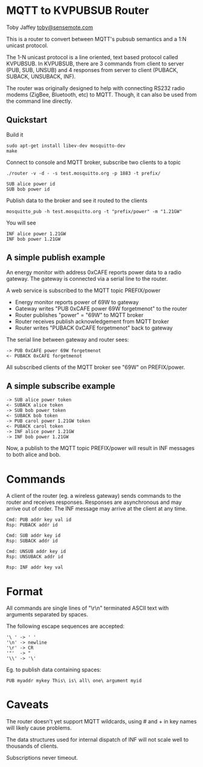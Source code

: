MQTT to KVPUBSUB Router
=======================
Toby Jaffey <toby@sensemote.com>

This is a router to convert between MQTT's pubsub semantics and a 1:N unicast
protocol.

The 1-N unicast protocol is a line oriented, text based protocol called
KVPUBSUB. In KVPUBSUB, there are 3 commands from client to server (PUB, SUB,
UNSUB) and 4 responses from server to client (PUBACK, SUBACK, UNSUBACK, INF).

The router was originally designed to help with connecting RS232 radio modems
(ZigBee, Bluetooth, etc) to MQTT. Though, it can also be used from the command
line directly.


Quickstart
----------

Build it

    sudo apt-get install libev-dev mosquitto-dev
    make

Connect to console and MQTT broker, subscribe two clients to a topic

    ./router -v -d - -s test.mosquitto.org -p 1883 -t prefix/

    SUB alice power id
    SUB bob power id

Publish data to the broker and see it routed to the clients

    mosquitto_pub -h test.mosquitto.org -t "prefix/power" -m "1.21GW"

You will see

    INF alice power 1.21GW  
    INF bob power 1.21GW  


A simple publish example
------------------------

An energy monitor with address 0xCAFE reports power data to a radio gateway.
The gateway is connected via a serial line to the router.

A web service is subscribed to the MQTT topic PREFIX/power

* Energy monitor reports power of 69W to gateway
* Gateway writes "PUB 0xCAFE power 69W forgetmenot" to the router
* Router publishes "power" = "69W" to MQTT broker
* Router receives publish acknowledgement from MQTT broker
* Router writes "PUBACK 0xCAFE forgetmenot" back to gateway

The serial line between gateway and router sees:

    -> PUB 0xCAFE power 69W forgetmenot  
    <- PUBACK 0xCAFE forgetmenot  

All subscribed clients of the MQTT broker see "69W" on PREFIX/power.

A simple subscribe example
--------------------------

    -> SUB alice power token  
    <- SUBACK alice token  
    -> SUB bob power token  
    <- SUBACK bob token  
    -> PUB carol power 1.21GW token  
    <- PUBACK carol token  
    -> INF alice power 1.21GW  
    -> INF bob power 1.21GW  

Now, a publish to the MQTT topic PREFIX/power will result in INF messages to
both alice and bob.


Commands
========

A client of the router (eg. a wireless gateway) sends commands to the router
and receives responses. Responses are asynchronous and may arrive out of order.
The INF message may arrive at the client at any time.

    Cmd: PUB addr key val id
    Rsp: PUBACK addr id

    Cmd: SUB addr key id
    Rsp: SUBACK addr id

    Cmd: UNSUB addr key id
    Rsp: UNSUBACK addr id

    Rsp: INF addr key val

Format
======

All commands are single lines of "\r\n" terminated ASCII text with arguments
separated by spaces.

The following escape sequences are accepted:

    '\ ' -> ' '
    '\n' -> newline
    '\r' -> CR
    '"'  -> "
    '\\' -> '\'

Eg. to publish data containing spaces:

    PUB myaddr mykey This\ is\ all\ one\ argument myid


Caveats
=======

The router doesn't yet support MQTT wildcards, using # and + in key names will
likely cause problems.

The data structures used for internal dispatch of INF will not scale well to thousands of clients.

Subscriptions never timeout.

